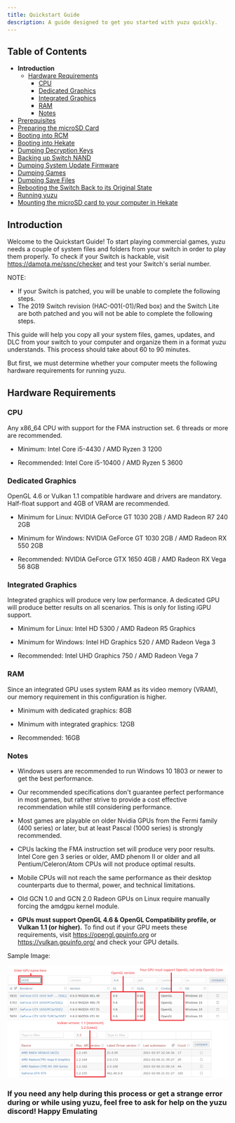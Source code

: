 ```yaml
---
title: Quickstart Guide
description: A guide designed to get you started with yuzu quickly.
---
```


## Table of Contents

* **Introduction**
  * [Hardware Requirements](#hardware-requirements)
    * [CPU](#cpu)
    * [Dedicated Graphics](#dedicated-graphics)
    * [Integrated Graphics](#integrated-graphics)
    * [RAM](#ram)
    * [Notes](#notes)
* [Prerequisites](prerequisites)
* [Preparing the microSD Card](prepare-sd-card)
* [Booting into RCM](boot-to-rcm)
* [Booting into Hekate](boot-to-hekate)
* [Dumping Decryption Keys](dump-keys)
* [Backing up Switch NAND](nand-backup)
* [Dumping System Update Firmware](dump-firmware)
* [Dumping Games](dump-games)
* [Dumping Save Files](dump-saves)
* [Rebooting the Switch Back to its Original State](reboot-to-stock)
* [Running yuzu](running-yuzu)
* [Mounting the microSD card to your computer in Hekate](hekate-ums)

## Introduction

Welcome to the Quickstart Guide! To start playing commercial games, yuzu needs a couple of system files and folders from your switch in order to play them properly.
To check if your Switch is hackable, visit <https://damota.me/ssnc/checker> and test your Switch's serial number.

<article class="message has-text-weight-semibold">
    <div class="message-body">
        <p>NOTE:</p>
        <ul>
            <li>If your Switch is patched, you will be unable to complete the following steps.</li>
            <li>The 2019 Switch revision (HAC-001(-01)/Red box) and the Switch Lite are both patched and you will not be able to complete the following steps.</li>
        </ul>
    </div>
</article>

This guide will help you copy all your system files, games, updates, and DLC from your switch to your computer and organize them in a format yuzu understands. This process should take about 60 to 90 minutes.

But first, we must determine whether your computer meets the following hardware requirements for running yuzu.

<!-- ## Downloading and Installing yuzu

{{< youtube j0fXerrGjF4 >}} -->

## Hardware Requirements

### CPU

Any x86_64 CPU with support for the FMA instruction set. 6 threads or more are recommended.

* Minimum: Intel Core i5-4430 / AMD Ryzen 3 1200

* Recommended: Intel Core i5-10400 / AMD Ryzen 5 3600

### Dedicated Graphics

OpenGL 4.6 or Vulkan 1.1 compatible hardware and drivers are mandatory. Half-float support and 4GB of VRAM are recommended.

* Minimum for Linux: NVIDIA GeForce GT 1030 2GB / AMD Radeon R7 240 2GB

* Minimum for Windows: NVIDIA GeForce GT 1030 2GB / AMD Radeon RX 550 2GB

* Recommended: NVIDIA GeForce GTX 1650 4GB / AMD Radeon RX Vega 56 8GB

### Integrated Graphics

Integrated graphics will produce very low performance. A dedicated GPU will produce better results on all scenarios.
This is only for listing iGPU support.

* Minimum for Linux: Intel HD 5300 / AMD Radeon R5 Graphics

* Minimum for Windows: Intel HD Graphics 520 / AMD Radeon Vega 3

* Recommended: Intel UHD Graphics 750 / AMD Radeon Vega 7

### RAM

Since an integrated GPU uses system RAM as its video memory (VRAM), our memory requirement in this configuration is higher.

* Minimum with dedicated graphics: 8GB

* Minimum with integrated graphics: 12GB

* Recommended: 16GB

### Notes

* Windows users are recommended to run Windows 10 1803 or newer to get the best performance.

* Our recommended specifications don't guarantee perfect performance in most games, but rather strive to provide a cost effective recommendation while still considering performance.

* Most games are playable on older Nvidia GPUs from the Fermi family (400 series) or later, but at least Pascal (1000 series) is strongly recommended.

* CPUs lacking the FMA instruction set will produce very poor results. Intel Core gen 3 series or older, AMD phenom II or older and all Pentium/Celeron/Atom CPUs will not produce optimal results.

* Mobile CPUs will not reach the same performance as their desktop counterparts due to thermal, power, and technical limitations.

* Old GCN 1.0 and GCN 2.0 Radeon GPUs on Linux require manually forcing the amdgpu kernel module.

* **GPUs must support OpenGL 4.6 & OpenGL Compatibility profile, or Vulkan 1.1 (or higher).** To find out if your GPU meets these requirements, visit <https://opengl.gpuinfo.org> or <https://vulkan.gpuinfo.org/> and check your GPU details.

Sample Image:

![GPUInfo](./gpu_info.png)

### If you need any help during this process or get a strange error during or while using yuzu, feel free to ask for help on the yuzu discord! Happy Emulating
